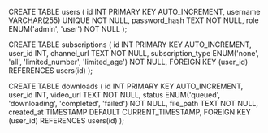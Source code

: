 CREATE TABLE users (
    id INT PRIMARY KEY AUTO_INCREMENT,
    username VARCHAR(255) UNIQUE NOT NULL,
    password_hash TEXT NOT NULL,
    role ENUM('admin', 'user') NOT NULL
);

CREATE TABLE subscriptions (
    id INT PRIMARY KEY AUTO_INCREMENT,
    user_id INT,
    channel_url TEXT NOT NULL,
    subscription_type ENUM('none', 'all', 'limited_number', 'limited_age') NOT NULL,
    FOREIGN KEY (user_id) REFERENCES users(id)
);

CREATE TABLE downloads (
    id INT PRIMARY KEY AUTO_INCREMENT,
    user_id INT,
    video_url TEXT NOT NULL,
    status ENUM('queued', 'downloading', 'completed', 'failed') NOT NULL,
    file_path TEXT NOT NULL,
    created_at TIMESTAMP DEFAULT CURRENT_TIMESTAMP,
    FOREIGN KEY (user_id) REFERENCES users(id)
);
